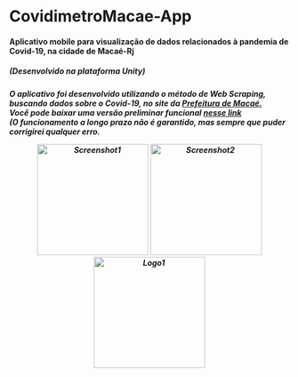 # CovidimetroMacae-App

<h4>Aplicativo mobile para visualização de dados relacionados à pandemia de Covid-19, na cidade de Macaé-Rj</h4>
<h5>(Desenvolvido na plataforma Unity)<h5/>
  
<p>O aplicativo foi desenvolvido utilizando o método de Web Scraping, buscando dados sobre o Covid-19, no site da <a href="http://www.macae.rj.gov.br/">Prefeitura de Macaé.</a><br> Você pode baixar uma versão preliminar funcional <a href="https://github.com/Vargory/CovidimetroMacae-App/raw/master/Builds/Covidimetro_05.apk">nesse link</a> <br>
(O funcionamento a longo prazo não é garantido, mas sempre que puder corrigirei qualquer erro.</p>

<p align="Center">
  <img src="https://i.imgur.com/ltIAEH0.png"  width="200" alt="Screenshot1">
  <img src="https://i.imgur.com/EwX64hq.png"  width="200" alt="Screenshot2">
   <img src="https://i.imgur.com/FCfMciP.png"  width="200" alt="Logo1">
</p>
